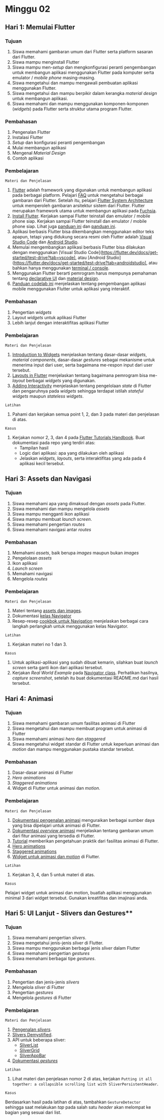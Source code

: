 # Minggu 02

## Hari 1: Memulai Flutter

### Tujuan

1. Siswa memahami gambaran umum dari Flutter serta platform sasaran dari Flutter.
2. Siswa mampu menginstall Flutter
3. Siswa mampu men-*setup* dan mengkonfigurasi peranti pengembangan untuk membangun aplikasi menggunakan Flutter pada komputer serta emulator / *mobile phone* masing-masing.
4. Siswa mengetahui dan mampu mengawali pembuatan aplikasi menggunakan Flutter.
5. Siswa mengetahui dan mampu berpikir dalam kerangka *material design* untuk membangun aplikasi.
6. Siswa memahami dan mampu menggunakan komponen-komponen (*widgets*) pada Flutter serta struktur utama program Flutter.

### Pembahasan

1. Pengenalan Flutter
2. Instalasi Flutter
3. *Setup* dan konfigurasi peranti pengembangan
4. Mulai membangun aplikasi
5. Mengenal *Material Design*
6. Contoh aplikasi

### Pembelajaran

```
Materi dan Penjelasan
```

1. [Flutter](https://flutter/dev) adalah framework yang digunakan untuk membangun aplikasi pada berbagai platform. Pelajari [FAQ](https://flutter.dev/docs/resources/faq) untuk mengetahui berbagai gambaran dari Flutter. Setelah itu, pelajari [Flutter System Architecture](https://docs.google.com/presentation/d/1cw7A4HbvM_Abv320rVgPVGiUP2msVs7tfGbkgdrTy0I/edit#slide=id.gbb3c3233b_0_162) untuk memperoleh gambaran arsitektur sistem dari Flutter. Flutter merupakan framework utama untuk membangun aplikasi pada [Fuchsia](https://fuchsia.dev/).
2. [Install Flutter](https://flutter.dev/docs/get-started/install). Kerjakan sampai Flutter teinstall dan emulator / mobile phone siap. Kerjakan sampai Flutter teinstall dan emulator / mobile phone siap. Lihat juga [panduan ini](https://medium.com/@kamiwabi.id/menyiapkan-lingkungan-pengembangan-untuk-flutter-9c8edf48715e) dan [panduan ini](https://medium.com/@kamiwabi.id/flutter-pada-real-device-a54c9795cf74).
3. Aplikasi berbasis Flutter bisa dikembangkan menggunakan editor teks apapun, tetapi yang didukung secara resmi oleh Flutter adalah [Visual Studio Code](https://flutter.dev/docs/get-started/editor?tab=vscode) dan [Android Studio](https://flutter.dev/docs/get-started/editor?tab=androidstudio).
4. Memulai mengembangkan aplikasi berbasis Flutter bisa dilakukan dengan menggunakan [Visual Studio Code](https://flutter.dev/docs/get-started/test-drive?tab=vscode], atau [Android Studio](https://flutter.dev/docs/get-started/test-drive?tab=androidstudio], atau bahkan hanya menggunakan [terminal / console](https://flutter.dev/docs/get-started/test-drive?tab=terminal).
5. Menggunakan Flutter berarti pemrogram harus mempunya pemahaman tentang [declarative UI](https://flutter.dev/docs/get-started/flutter-for/declarative) dan [material design](https://material.io/collections/getting-started/).
6. [Panduan codelab ini](https://flutter.dev/docs/get-started/codelab) menjelaskan tentang pengembangan aplikasi mobile menggunakan Flutter untuk aplikasi yang interaktif.

### Pembahasan

1. Pengertian *widgets*
2. Layout *widgets* untuk aplikasi Flutter
3. Lebih lanjut dengan interaktifitas aplikasi Flutter

### Pembelajaran

```
Materi dan Penjelasan
```

1. [Introduction to Widgets](https://flutter.dev/docs/development/ui/widgets-intro) menjelaskan tentang dasar-dasar *widgets*, *material components*, dasar-dasar *gestures* sebagai mekanisme untuk menerima input dari user, serta bagaimana me-respon input dari user tersebut.
2. [Layouts in Flutter](https://flutter.dev/docs/development/ui/layout) menjelaskan tentang bagaimana pemrogram bisa me-*layout* berbagai *widgets* yang digunakan.
3. [Adding Interactivity](https://flutter.dev/docs/development/ui/interactive) menjelaskan tentang pengelolaan *state* di Flutter dan pengaruhnya pada *widgets* sehingga terdapat istilah *stateful widgets* maupun *stateless widgets*.


```
Latihan
```

1. Pahami dan kerjakan semua point 1, 2, dan 3 pada materi dan penjelasan di atas.


```
Kasus
```

1. Kerjakan nomor 2, 3, dan 4 pada [Flutter Tutorials Handbook](https://kodestat.gitbook.io/flutter/). Buat dokumentasi pada repo yang terdiri atas:
    * Tampilan hasil
    * Logic dari aplikasi: apa yang dilakukan oleh aplikasi
    * Jelaskan *widgets*, *layouts*, serta interaktifitas yang ada pada 4 aplikasi kecil tersebut.

## Hari 3:  Assets dan Navigasi

### Tujuan

1. Siswa memahami apa yang dimaksud dengan *assets* pada Flutter.
2. Siswa memahami dan mampu mengelola *assets*
3. Siswa mampu mengganti ikon aplikasi
4. Siswa mampu membuat *launch screen*.
5. Siswa memahami pengertian *routes*
6. Siswa memahami navigasi antar *routes*

### Pembahasan

1. Memahami *assets*, baik berupa *images* maupun bukan *images*
2. Pengelolaan *assets*
3. Ikon aplikasi
4. *Launch screen*
5. Memahami navigasi
6. Mengelola *routes*

### Pembelajaran

```
Materi dan Penjelasan
```

1. Materi tentang [assets dan images](https://flutter.dev/docs/development/ui/assets-and-images).
2. Dokumentasi [kelas Navigator](https://flutter.dev/docs/cookbook#navigation)
3. Resep-resep [cookbok untuk Navigation](https://flutter.dev/docs/cookbook#navigation) menjelaskan
   berbagai cara langkah perlangkah untuk menggunakan kelas Navigator.

```
Latihan
```

1. Kerjakan materi no 1 dan 3.


```
Kasus
```

1. Untuk aplikasi-aplikasi yang sudah dibuat kemarin, silahkan buat *launch screen* serta ganti ikon dari aplikasi tersebut.
2. Kerjakan *Real World Example* pada [Navigator class](https://api.flutter.dev/flutter/widgets/Navigator-class.html). Perhatikan hasilnya, *capture screenshot*, setelah itu buat dokumentasi README.md dari hasil tersebut.

## Hari 4: Animasi

### Tujuan

1. Siswa memahami gambaran umum fasilitas animasi di Flutter
2. Siswa mengetahui dan mampu membuat program untuk animasi di Flutter
3. Siswa memahami animasi *hero* dan *staggered* 
4. Siswa mengetahui widget standar di Flutter untuk keperluan animasi dan *motion* dan mampu menggunakan pustaka standar tersebut.

### Pembahasan

1. Dasar-dasar animasi di Flutter
2. *Hero animations*
3. *Staggered animations*
4. Widget di Flutter untuk animasi dan *motion*.

### Pembelajaran

```
Materi dan Penjelasan
```

1. [Dokumentasi pengenalan animasi](https://flutter.dev/docs/development/ui/animations) menguraikan berbagai sumber daya yang bisa dipelajari untuk animasi di Flutter.
2. [Dokumentasi *overview* animasi](https://flutter.dev/docs/development/ui/animations/overview) menjelaskan tentang gambaran umum dari fitur animasi yang tersedia di Flutter.
3. [Tutorial](https://flutter.dev/docs/development/ui/animations/tutorial) memberikan pengetahuan praktik dari fasilitas animasi di Flutter.
4. [Hero animations](https://flutter.dev/docs/development/ui/animations/hero-animations)
5. [Staggered animations](https://flutter.dev/docs/development/ui/animations/staggered-animations)
6. [Widget untuk animasi dan *motion*](https://flutter.dev/docs/development/ui/widgets/animation) di Flutter.


```
Latihan
```

1. Kerjakan 3, 4, dan 5 untuk materi di atas.


```
Kasus
```

Pelajari widget untuk animasi dan motion, buatlah aplikasi menggunakan minimal 3 dari widget tersebut. Gunakan kreatifitas dan imajinasi anda.

## Hari 5: UI Lanjut - Slivers dan Gestures**

### Tujuan

1. Siswa memahami pengertian *slivers*.
2. Siswa mengetahui jenis-jenis *sliver* di Flutter.
3. Siswa mampu menggunakan berbagai jenis *sliver* dalam Flutter
4. Siswa memahami pengertian *gestures* 
5. Siswa memahami berbagai tipe *gestures*.

### Pembahasan

1. Pengertian dan jenis-jenis *slivers*
2. Mengelola *sliver* di Flutter
3. Pengertian *gestures*
4. Mengelola *gestures* di Flutter 

### Pembelajaran

```
Materi dan Penjelasan
```

1. [Pengenalan *slivers*](https://flutter.dev/docs/development/ui/advanced/slivers).
2. [Slivers Demystified](https://medium.com/flutter/slivers-demystified-6ff68ab0296f).
3. API untuk beberapa sliver:
    * [SliverList](https://api.flutter.dev/flutter/widgets/SliverList-class.html)
    * [SliverGrid](https://api.flutter.dev/flutter/widgets/SliverGrid-class.html)
    * [SliverAppBar](https://api.flutter.dev/flutter/material/SliverAppBar-class.html)
4. [Dokumentasi *gestures*](https://flutter.dev/docs/development/ui/advanced/gestures)


```
Latihan
```

1. Lihat materi dan penjelasan nomor 2 di atas, kerjakan `Putting it all together: a collapsible
   scrolling list with SliverPersistentHeader`. 

```
Kasus
```

Berdasarkan hasil pada latihan di atas, tambahkan `GestureDetector` sehingga saat melakukan *tap* pada salah satu *header* akan melompat ke bagian yang sesuai dari list.

